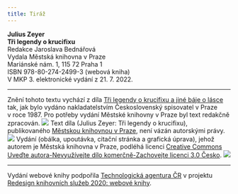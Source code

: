 ```yaml
---
title: Tiráž
---
```


**Julius Zeyer**  
**Tři legendy o krucifixu**  
Redakce Jaroslava Bednářová  
Vydala Městská knihovna v Praze  
Mariánské nám. 1, 115 72 Praha 1  
ISBN 978-80-274-2499-3 (webová kniha)  
V MKP 3. elektronické vydání z 21. 7. 2022.

***

Znění tohoto textu vychází z díla [Tři legendy o krucifixu a jiné báje o lásce](https://search.mlp.cz/cz/titul/tri-legendy-o-krucifixu-a-jine-baje-o-lasce/20048/#book-content) tak, jak bylo vydáno nakladatelstvím Československý spisovatel v Praze v roce 1987. Pro potřeby vydání Městské knihovny v Praze byl text redakčně zpracován.
![](../Images/image003.jpg)
Text díla (Julius Zeyer: Tři legendy o krucifixu), publikovaného [Městskou knihovnou v Praze](https://www.mlp.cz/cz/), není vázán autorskými právy.
![](../Images/image001.jpg)
Vydání (obálka, upoutávka, citační stránka a grafická úprava), jehož autorem je Městská knihovna v Praze, podléhá licenci [Creative Commons Uveďte autora-Nevyužívejte dílo komerčně-Zachovejte licenci 3.0 Česko](https://creativecommons.org/licenses/by-nc-sa/3.0/cz/).
![](../Images/image004.jpg)

***

Vydání webové knihy podpořila [Technologická agentura ČR](https://www.tacr.cz/) v projektu [Redesign knihovních služeb 2020: webové knihy](https://starfos.tacr.cz/cs/project/TL04000391).
